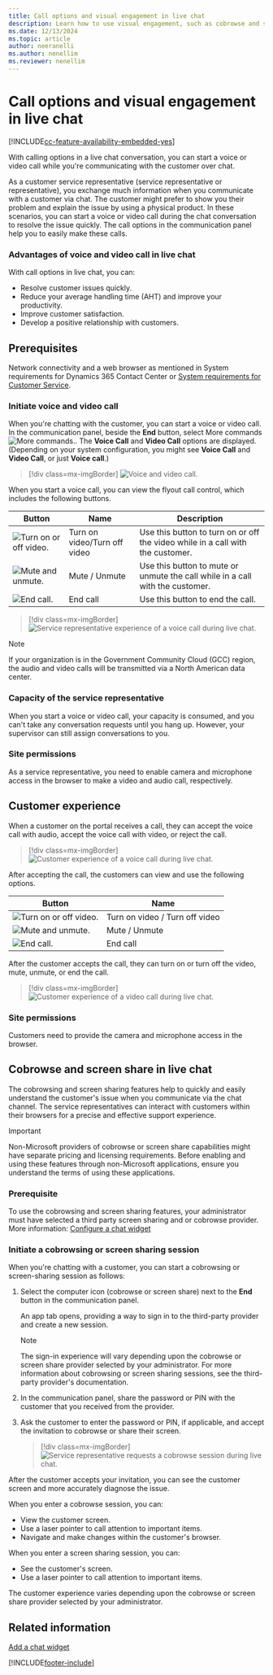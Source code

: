 ```yaml
---
title: Call options and visual engagement in live chat
description: Learn how to use visual engagement, such as cobrowse and screen sharing. Elevate a chat conversation to voice and video call.
ms.date: 12/13/2024
ms.topic: article
author: neeranelli
ms.author: nenellim
ms.reviewer: nenellim
---
```


# Call options and visual engagement in live chat

[!INCLUDE[cc-feature-availability-embedded-yes](../../includes/cc-feature-availability-embedded-yes.md)]

With calling options in a live chat conversation, you can start a voice or video call while you're communicating with the customer over chat.

As a customer service representative (service representative or representative), you exchange much information when you communicate with a customer via chat. The customer might prefer to show you their problem and explain the issue by using a physical product. In these scenarios, you can start a voice or video call during the chat conversation to resolve the issue quickly. The call options in the communication panel help you to easily make these calls.

### Advantages of voice and video call in live chat

With call options in live chat, you can:

- Resolve customer issues quickly.
- Reduce your average handling time (AHT) and improve your productivity.
- Improve customer satisfaction.
- Develop a positive relationship with customers.

## Prerequisites

Network connectivity and a web browser as mentioned in System requirements for Dynamics 365 Contact Center or [System requirements for Customer Service](../implement/system-requirements-omnichannel.md).

### Initiate voice and video call

When you're chatting with the customer, you can start a voice or video call. In the communication panel, beside the **End** button, select More commands ![More commands.](../media/ellipsis.png "More commands"). The **Voice Call** and **Video Call** options are displayed. (Depending on your system configuration, you might see **Voice Call** and **Video Call**, or just **Voice call**.)

> [!div class=mx-imgBorder]
> ![Voice and video call.](../media/chat-voice-video-call.png "Voice and video call")

When you start a voice call, you can view the flyout call control, which includes the following buttons.

|Button | Name | Description |
|----------------------|-------------------------|-----------------------------|
|![Turn on or off video.](../media/turn-on-off-video.png "Turn on or off video")| Turn on video/Turn off video |  Use this button to turn on or off the video while in a call with the customer.|
|![Mute and unmute.](../media/mute-unmute.png "Mute and unmute")| Mute / Unmute | Use this button to mute or unmute the call while in a call with the customer. |
|![End call.](../media/end-call.png "End call")| End call | Use this button to end the call. |

> [!div class=mx-imgBorder]
> ![Service representative experience of a voice call during live chat.](../media/chat-voice-call.png "Service representative experience of a voice call during live chat")

> [!Note]
> If your organization is in the Government Community Cloud (GCC) region, the audio and video calls will be transmitted via a North American data center. 

### Capacity of the service representative

When you start a voice or video call, your capacity is consumed, and you can't take any conversation requests until you hang up. However, your supervisor can still assign conversations to you.

### Site permissions

As a service representative, you need to enable camera and microphone access in the browser to make a video and audio call, respectively.

## Customer experience

When a customer on the portal receives a call, they can accept the voice call with audio, accept the voice call with video, or reject the call.

> [!div class=mx-imgBorder]
> ![Customer experience of a voice call during live chat.](../media/call-accept.png "Customer experience of a voice call during live chat")

After accepting the call, the customers can view and use the following options.

|Button | Name |
|----------------------|-------------------------|
|![Turn on or off video.](../media/turn-on-off-video.png "Turn on or off video")| Turn on video / Turn off video | 
|![Mute and unmute.](../media/mute-unmute.png "Mute and unmute")| Mute / Unmute | 
|![End call.](../media/end-call.png "End call")| End call | 


After the customer accepts the call, they can turn on or turn off the video, mute, unmute, or end the call.

> [!div class=mx-imgBorder]
> ![Customer experience of a video call during live chat.](../media/calling2.png "Customer experience of a video call during live chat")

### Site permissions

Customers need to provide the camera and microphone access in the browser.

## Cobrowse and screen share in live chat

The cobrowsing and screen sharing features help to quickly and easily understand the customer's issue when you communicate via the chat channel. The service representatives can interact with customers within their browsers for a precise and effective support experience.

> [!IMPORTANT]
> Non-Microsoft providers of cobrowse or screen share capabilities might have separate pricing and licensing requirements. Before enabling and using these features through non-Microsoft applications, ensure you understand the terms of using these applications.

### Prerequisite

To use the cobrowsing and screen sharing features, your administrator must have selected a third party screen sharing and or cobrowse provider. More information: [Configure a chat widget](../administer/add-chat-widget.md#configure-a-chat-widget)

### Initiate a cobrowsing or screen sharing session

When you're chatting with a customer, you can start a cobrowsing or screen-sharing session as follows: 

1. Select the computer icon (cobrowse or screen share) next to the **End** button in the communication panel. 

    An app tab opens, providing a way to sign in to the third-party provider and create a new session.

   > [!Note]
   > The sign-in experience will vary depending upon the cobrowse or screen share provider selected by your administrator. For more information about cobrowsing or screen sharing sessions, see the third-party provider's documentation.

3. In the communication panel, share the password or PIN with the customer that you received from the provider. 

4. Ask the customer to enter the password or PIN, if applicable, and accept the invitation to cobrowse or share their screen.

    > [!div class=mx-imgBorder]
    > ![Service representative requests a cobrowse session during live chat.](../media/third-party-co-browse-agent-chat.png "Service representative requests a cobrowse session during live chat")

After the customer accepts your invitation, you can see the customer screen and more accurately diagnose the issue.

When you enter a cobrowse session, you can:

- View the customer screen.
- Use a laser pointer to call attention to important items.
- Navigate and make changes within the customer's browser.

When you enter a screen sharing session, you can:

- See the customer's screen.
- Use a laser pointer to call attention to important items. 

The customer experience varies depending upon the cobrowse or screen share provider selected by your administrator.

## Related information

[Add a chat widget](../administer/add-chat-widget.md)  


[!INCLUDE[footer-include](../../includes/footer-banner.md)]
